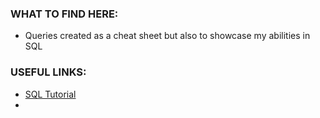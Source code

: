 ### **WHAT TO FIND HERE:**
* Queries created as a cheat sheet but also to showcase my abilities in SQL


### USEFUL LINKS:
* [SQL Tutorial](https://www.w3schools.com/sql/)
* 
